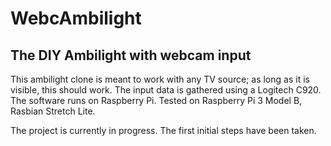 # WebcAmbilight
## The DIY Ambilight with webcam input

This ambilight clone is meant to work with any TV source; as long as it is visible, this should work. The input data is gathered using a Logitech C920. The software runs on Raspberry Pi. Tested on Raspberry Pi 3 Model B, Rasbian Stretch Lite.

The project is currently in progress. The first initial steps have been taken.